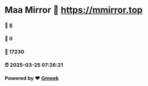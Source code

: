 # Maa Mirror :link: https://mmirror.top 
### :page_facing_up: [6](https://mmirror.top/tag.html) 
### :speech_balloon: 0 
### :hibiscus: 17230 
### :alarm_clock: 2025-03-25 07:26:21 
### Powered by :heart: [Gmeek](https://github.com/Meekdai/Gmeek)

